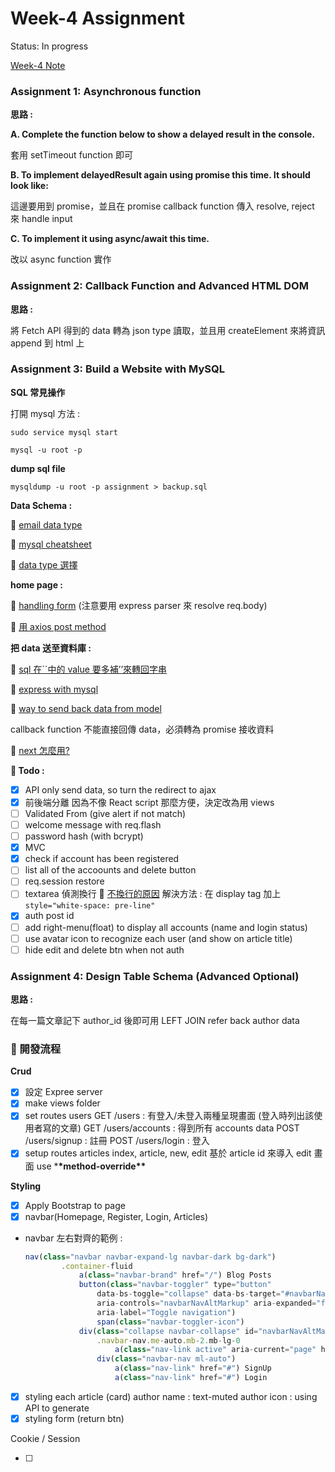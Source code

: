 # Week-4 Assignment

Status: In progress

[Week-4 Note](https://www.notion.so/Week-4-Note-008ade6331c846daaa87ed7ac63f1d8b)

### Assignment 1: Asynchronous function

**思路 :**

**A. Complete the function below to show a delayed result in the console.**

套用 setTimeout function 即可

**B. To implement delayedResult again using promise this time. It should look like:**

這邊要用到 promise，並且在 promise callback function 傳入 resolve, reject 來 handle input

**C. To implement it using async/await this time.**

改以 async function 實作

### Assignment 2: Callback Function and Advanced HTML DOM

**思路 :**

將 Fetch API 得到的 data 轉為 json type 讀取，並且用 createElement 來將資訊 append 到 html 上

### Assignment 3: Build a Website with MySQL

**SQL 常見操作**

打開 mysql 方法 :

`sudo service mysql start`

`mysql -u root -p`

**dump sql file**

`mysqldump -u root -p assignment > backup.sql`

**Data Schema :**

📄 [email data type](https://www.notion.so/Week-4-Assignment-35a6648e88594d30b9bbaa87b408cc91)

📄 [mysql cheatsheet](https://gist.github.com/bradtraversy/c831baaad44343cc945e76c2e30927b3)

📄 [data type 選擇](https://www.yiibai.com/mysql/text.html)

**home page :**

📄 [handling form](https://developer.mozilla.org/en-US/docs/Learn/Server-side/Express_Nodejs/forms) (注意要用 express parser 來 resolve req.body)

📄 [用 axios post method](https://ithelp.ithome.com.tw/articles/10253259)

**把 data 送至資料庫 :**

📄 [sql 在``中的 value 要多補’’來轉回字串](https://stackoverflow.com/questions/49821318/how-to-insert-data-into-mysql-table-using-node-and-express)

📄 [express with mysql](https://dotblogs.com.tw/explooosion/2016/07/18/010601)

📄 [way to send back data from model](https://stackoverflow.com/questions/71262608/in-node-js-how-to-return-mysql-results-from-a-function)

callback function 不能直接回傳 data，必須轉為 promise 接收資料

📄 [next 怎麼用?](https://stackoverflow.com/questions/10695629/what-is-the-parameter-next-used-for-in-express)

**🚧 Todo :**

- [x] API only send data, so turn the redirect to ajax
- [x] 前後端分離
  因為不像 React script 那麼方便，決定改為用 views
- [ ] Validated From (give alert if not match)
- [ ] welcome message with req.flash
- [ ] password hash (with bcrypt)
- [x] MVC
- [x] check if account has been registered
- [ ] list all of the accoounts and delete button
- [ ] req.session restore
- [ ] textarea 偵測換行
      📄 [不換行的原因](https://adminhk.com/%E5%9C%A8html%E5%96%AE%E8%A1%A8%E7%9A%84-textarea%E6%8F%9B%E8%A1%8C%EF%BC%8C%E7%94%A8php%E4%BF%9D%E5%AD%98%E5%BE%8C%E5%8D%BB%E6%B2%92%E6%9C%89%E6%8F%9B%E8%A1%8C-nl2br/)
      解決方法 : 在 display tag 加上`style="white-space: pre-line"`
- [x] auth post id
- [ ] add right-menu(float) to display all accounts (name and login status)
- [ ] use avatar icon to recognize each user (and show on article title)
- [ ] hide edit and delete btn when not auth

### Assignment 4: Design Table Schema (Advanced Optional)

**思路 :**

在每一篇文章記下 author_id 後即可用 LEFT JOIN refer back author data

### 🚧 開發流程

**Crud**

- [x] 設定 Expree server
- [x] make views folder
- [x] set routes users
  GET /users : 有登入/未登入兩種呈現畫面 (登入時列出該使用者寫的文章)
  GET /users/accounts : 得到所有 accounts data
  POST /users/signup : 註冊
  POST /users/login : 登入
- [x] setup routes articles
  index, article, new, edit
  基於 article id 來導入 edit 畫面
  use \***\*method-override\*\***

**Styling**

- [x] Apply Bootstrap to page
- [x] navbar(Homepage, Register, Login, Articles)
- navbar 左右對齊的範例 :
  ```jsx
  nav(class="navbar navbar-expand-lg navbar-dark bg-dark")
          .container-fluid
              a(class="navbar-brand" href="/") Blog Posts
              button(class="navbar-toggler" type="button"
                  data-bs-toggle="collapse" data-bs-target="#navbarNavAltMarkup"
                  aria-controls="navbarNavAltMarkup" aria-expanded="false"
                  aria-label="Toggle navigation")
                  span(class="navbar-toggler-icon")
              div(class="collapse navbar-collapse" id="navbarNavAltMarkup")
                  .navbar-nav.me-auto.mb-2.mb-lg-0
                      a(class="nav-link active" aria-current="page" href="/article") Articles
                  div(class="navbar-nav ml-auto")
                      a(class="nav-link" href="#") SignUp
                      a(class="nav-link" href="#") Login
  ```
- [x] styling each article (card)
  author name : text-muted
  author icon : using API to generate
- [x] styling form (return btn)

Cookie / Session

- [ ]
